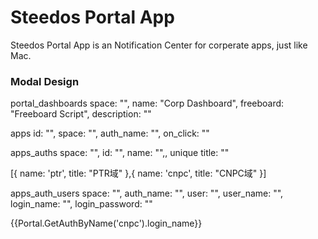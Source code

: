 # Steedos Portal App 

Steedos Portal App is an Notification Center for corperate apps, just like Mac. 

### Modal Design
portal_dashboards
	space: "",
	name: "Corp Dashboard",
	freeboard: "Freeboard Script",
	description: ""

apps
	id: "",
	space: "",
	auth_name: "",
	on_click: ""

apps_auths
	space: "",
	id: "",
	name: "",, unique
	title: ""
  
[{
  name: 'ptr',
  title: "PTR域"
},{
  name: 'cnpc',
  title: "CNPC域"
}]


apps_auth_users
	space: "",
	auth_name: "",
	user: "",
	user_name: "",
	login_name: "",
	login_password: ""



{{Portal.GetAuthByName('cnpc').login_name}}